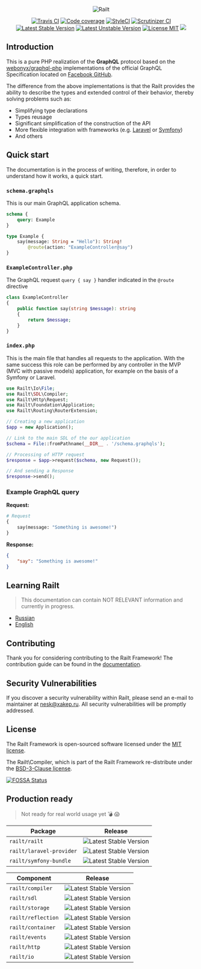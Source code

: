 <p align="center">
    <img src="https://railt.org/img/logo-dark.svg" alt="Railt" />
</p>

<p align="center">
    <a href="https://travis-ci.org/railt/railt"><img src="https://travis-ci.org/railt/railt.svg?branch=master" alt="Travis CI" /></a>
    <a href="https://scrutinizer-ci.com/g/railt/railt/?branch=master"><img src="https://scrutinizer-ci.com/g/railt/railt/badges/coverage.png?b=master" alt="Code coverage" /></a>
    <a href="https://styleci.io/repos/91753282?branch=master"><img src="https://styleci.io/repos/91753282/shield?b=master" alt="StyleCI" /></a>
    <a href="https://scrutinizer-ci.com/g/railt/railt/?branch=master"><img src="https://scrutinizer-ci.com/g/railt/railt/badges/quality-score.png?b=master" alt="Scrutinizer CI" /></a>
    <a href="https://packagist.org/packages/railt/railt"><img src="https://poser.pugx.org/railt/railt/version" alt="Latest Stable Version"></a>
    <a href="https://packagist.org/packages/railt/railt"><img src="https://poser.pugx.org/railt/railt/v/unstable" alt="Latest Unstable Version"></a>
    <a href="https://raw.githubusercontent.com/railt/railt/master/LICENSE"><img src="https://poser.pugx.org/railt/railt/license" alt="License MIT"></a>
    <a href="https://app.fossa.io/projects/git%2Bgithub.com%2Frailt%2Frailt?ref=badge_shield" alt="FOSSA Status"><img src="https://app.fossa.io/api/projects/git%2Bgithub.com%2Frailt%2Frailt.svg?type=shield"/></a>
</p>

## Introduction

This is a pure PHP realization of the **GraphQL** protocol based on the 
[webonyx/graphql-php](https://github.com/webonyx/graphql-php#fields) 
implementations of the official GraphQL Specification 
located on [Facebook GitHub](http://facebook.github.io/graphql/).

The difference from the above implementations is that the Railt provides the 
ability to describe the types and extended control of their behavior, 
thereby solving problems such as:

- Simplifying type declarations
- Types reusage
- Significant simplification of the construction of the API
- More flexible integration with frameworks (e.g. 
[Laravel](https://github.com/laravel/framework) or [Symfony](https://github.com/symfony/symfony))
- And others

## Quick start

The documentation is in the process of writing, therefore, 
in order to understand how it works, a quick start.

### `schema.graphqls`

This is our main GraphQL application schema.

```graphql
schema {
    query: Example
}

type Example {
    say(message: String = "Hello"): String! 
        @route(action: "ExampleController@say")
}
```

### `ExampleController.php`

The GraphQL request `query { say }` handler indicated in the `@route` directive

```php
class ExampleController
{
    public function say(string $message): string
    {
        return $message;
    }
}
```

### `index.php`

This is the main file that handles all requests to the application. 
With the same success this role can be performed by any controller 
in the MVP (MVC with passive models) application, for example on 
the basis of a Symfony or Laravel.

```php
use Railt\Io\File;
use Railt\SDL\Compiler;
use Railt\Http\Request;
use Railt\Foundation\Application;
use Railt\Routing\RouterExtension;

// Creating a new application
$app = new Application();

// Link to the main SDL of the our application
$schema = File::fromPathname(__DIR__ . '/schema.graphqls');

// Processing of HTTP request
$response = $app->request($schema, new Request());

// And sending a Response
$response->send();
```

### Example GraphQL query

**Request:**

```graphql
# Request
{
    say(message: "Something is awesome!")
}
```

**Response:**

```json
{
    "say": "Something is awesome!"
}
```

## Learning Railt

> This documentation can contain NOT RELEVANT information and currently in progress.

- [Russian](https://ru.railt.org)
- [English](https://en.railt.org)

## Contributing

Thank you for considering contributing to the Railt Framework! 
The contribution guide can be found in the [documentation](https://railt.org/docs/contributions).

## Security Vulnerabilities

If you discover a security vulnerability within Railt, please send an e-mail to maintainer 
at nesk@xakep.ru. All security vulnerabilities will be promptly addressed.

## License

The Railt Framework is open-sourced software licensed under 
the [MIT license](https://opensource.org/licenses/MIT).

The Railt\Compiler, which is part of the Railt Framework re-distribute 
under the [BSD-3-Clause license](https://opensource.org/licenses/BSD-3-Clause).


[![FOSSA Status](https://app.fossa.io/api/projects/git%2Bgithub.com%2Frailt%2Frailt.svg?type=large)](https://app.fossa.io/projects/git%2Bgithub.com%2Frailt%2Frailt?ref=badge_large)

## Production ready

> Not ready for real world usage yet :bomb: :scream:

| Package                   | Release                                                                          |
|---------------------------|----------------------------------------------------------------------------------|
| `railt/railt`             | ![Latest Stable Version](https://poser.pugx.org/railt/railt/version)             |
| `railt/laravel-provider`  | ![Latest Stable Version](https://poser.pugx.org/railt/laravel-provider/version)  |
| `railt/symfony-bundle`    | ![Latest Stable Version](https://poser.pugx.org/railt/symfony-bundle/version)    |

| Component                 | Release                                                                          |
|---------------------------|----------------------------------------------------------------------------------|
| `railt/compiler`          | ![Latest Stable Version](https://poser.pugx.org/railt/compiler/version)          |
| `railt/sdl`               | ![Latest Stable Version](https://poser.pugx.org/railt/sdl/version)               |
| `railt/storage`           | ![Latest Stable Version](https://poser.pugx.org/railt/storage/version)           |
| `railt/reflection`        | ![Latest Stable Version](https://poser.pugx.org/railt/reflection/version)        |
| `railt/container`         | ![Latest Stable Version](https://poser.pugx.org/railt/container/version)         |
| `railt/events`            | ![Latest Stable Version](https://poser.pugx.org/railt/events/version)            |
| `railt/http`              | ![Latest Stable Version](https://poser.pugx.org/railt/http/version)              |
| `railt/io`                | ![Latest Stable Version](https://poser.pugx.org/railt/io/version)                |
